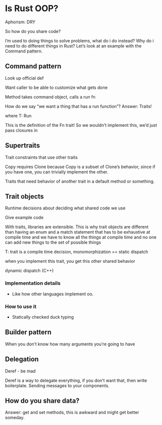 # Is Rust OOP?

Aphorism: DRY

So how do you share code?

I’m used to doing things to solve problems, what do i do instead?
Why do i need to do different things in Rust? Let’s look at an example
with the Command pattern.

## Command pattern

Look up official def

Want caller to be able to customize what gets done

Method takes command object, calls a run fn

How do we say “we want a thing that has a run function”? Answer: Traits!

where T: Run

This is the definition of the Fn trait! So we wouldn’t implement this, we’d just
pass closures in

## Supertraits

Trait constraints that use other traits

Copy requires Clone because Copy is a subset of Clone’s behavior, since if you
have one, you can trivially implement the other.

Traits that need behavior of another trait in a default method or something.

## Trait objects

Runtime decisions about deciding what shared code we use

Give example code

With traits, libraries are extensible. This is why trait objects are different
than having an enum and a match statement that has to be exhaustive at compile
time and we have to know all the things at compile time and no one can add
new things to the set of possible things

T: trait is a compile time decision, monomorphization == static dispatch

when you implement this trait, you get this other shared behavior

dynamic dispatch (C++)

### Implementation details

- Like how other languages implement oo.

### How to use it

- Statically checked duck typing

## Builder pattern

When you don’t know how many arguments you’re going to have

## Delegation

Deref - be mad

Deref is a way to delegate everything, if you don’t want that, then write
boilerplate. Sending messages to your components.

## How do you share data?

Answer: get and set methods, this is awkward and might get better someday.
